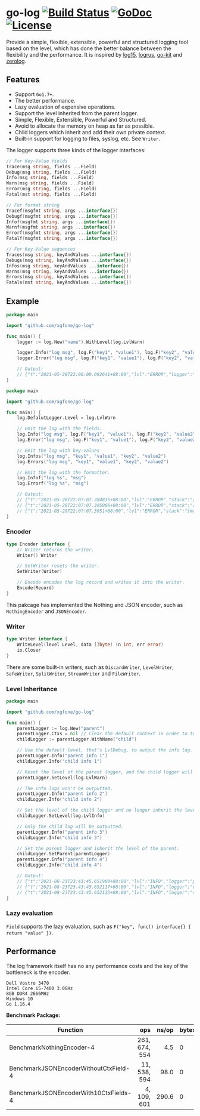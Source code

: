 # go-log [![Build Status](https://api.travis-ci.com/xgfone/go-log.svg?branch=master)](https://travis-ci.com/github/xgfone/go-log) [![GoDoc](https://pkg.go.dev/badge/github.com/xgfone/go-log)](https://pkg.go.dev/github.com/xgfone/go-log) [![License](https://img.shields.io/badge/License-Apache%202.0-blue.svg?style=flat-square)](https://raw.githubusercontent.com/xgfone/go-log/master/LICENSE)

Provide a simple, flexible, extensible, powerful and structured logging tool based on the level, which has done the better balance between the flexibility and the performance. It is inspired by [log15](https://github.com/inconshreveable/log15), [logrus](https://github.com/sirupsen/logrus), [go-kit](https://github.com/go-kit/kit) and [zerolog](github.com/rs/zerolog).


## Features

- Support `Go1.7+`.
- The better performance.
- Lazy evaluation of expensive operations.
- Support the level inherited from the parent logger.
- Simple, Flexible, Extensible, Powerful and Structured.
- Avoid to allocate the memory on heap as far as possible.
- Child loggers which inherit and add their own private context.
- Built-in support for logging to files, syslog, etc. See `Writer`.

The logger supports three kinds of the logger interfaces:
```go
// For Key-Value fields
Trace(msg string, fields ...Field)
Debug(msg string, fields ...Field)
Info(msg string, fields ...Field)
Warn(msg string, fields ...Field)
Error(msg string, fields ...Field)
Fatal(mst string, fields ...Field)

// For format string
Tracef(msgfmt string, args ...interface{})
Debugf(msgfmt string, args ...interface{})
Infof(msgfmt string, args ...interface{})
Warnf(msgfmt string, args ...interface{})
Errorf(msgfmt string, args ...interface{})
Fatalf(msgfmt string, args ...interface{})

// For Key-Value sequences
Traces(msg string, keyAndValues ...interface{})
Debugs(msg string, keyAndValues ...interface{})
Infos(msg string, keyAndValues ...interface{})
Warns(msg string, keyAndValues ...interface{})
Errors(msg string, keyAndValues ...interface{})
Fatals(mst string, keyAndValues ...interface{})
```


## Example

```go
package main

import "github.com/xgfone/go-log"

func main() {
	logger := log.New("name").WithLevel(log.LvlWarn)

	logger.Info("log msg", log.F("key1", "value1"), log.F("key2", "value2"))
	logger.Error("log msg", log.F("key1", "value1"), log.F("key2", "value2"))

	// Output:
	// {"t":"2021-05-28T22:00:00.092641+08:00","lvl":"ERROR","logger":"name","stack":"[main.go:9]","key1":"value1","key2":"value2","msg":"log msg"}
}
```

```go
package main

import "github.com/xgfone/go-log"

func main() {
	log.DefalutLogger.Level = log.LvlWarn

	// Emit the log with the fields.
	log.Info("log msg", log.F("key1", "value1"), log.F("key2", "value2"))
	log.Error("log msg", log.F("key1", "value1"), log.F("key2", "value2"))

	// Emit the log with key-values
	log.Infos("log msg", "key1", "value1", "key2", "value2")
	log.Errors("log msg", "key1", "value1", "key2", "value2")

	// Emit the log with the formatter.
	log.Infof("log %s", "msg")
	log.Errorf("log %s", "msg")

	// Output:
	// {"t":"2021-05-28T22:07:07.394835+08:00","lvl":"ERROR","stack":"[main.go:10]","key1":"value1","key2":"value2","msg":"log msg"}
	// {"t":"2021-05-28T22:07:07.395066+08:00","lvl":"ERROR","stack":"[main.go:14]","key1":"value1","key2":"value2","msg":"log msg"}
	// {"t":"2021-05-28T22:07:07.3951+08:00","lvl":"ERROR","stack":"[main.go:18]","msg":"log msg"}
}
```


### Encoder

```go
type Encoder interface {
	// Writer returns the writer.
	Writer() Writer

	// SetWriter resets the writer.
	SetWriter(Writer)

	// Encode encodes the log record and writes it into the writer.
	Encode(Record)
}
```

This pakcage has implemented the Nothing and JSON encoder, such as `NothingEncoder` and `JSONEncoder`.


### Writer

```go
type Writer interface {
	WriteLevel(level Level, data []byte) (n int, err error)
	io.Closer
}
```

There are some built-in writers, such as `DiscardWriter`, `LevelWriter`, `SafeWriter`, `SplitWriter`, `StreamWriter` and `FileWriter`.


### Level Inheritance
```go
package main

import "github.com/xgfone/go-log"

func main() {
	parentLogger := log.New("parent")
	parentLogger.Ctxs = nil // Clear the default context in order to test.
	childLogger := parentLogger.WithName("child")

	// Use the default level, that's LvlDebug, to output the info log.
	parentLogger.Info("parent info 1")
	childLogger.Info("child info 1")

	// Reset the level of the parent logger, and the child logger will inherit it.
	parentLogger.SetLevel(log.LvlWarn)

	// The info logs won't be outputted.
	parentLogger.Info("parent info 2")
	childLogger.Info("child info 2")

	// Set the level of the child logger and no longer inherit the level of the parent.
	childLogger.SetLevel(log.LvlInfo)

	// Only the child log will be outputted.
	parentLogger.Info("parent info 3")
	childLogger.Info("child info 3")

	// Set the parent logger and inherit the level of the parent.
	childLogger.SetParent(parentLogger)
	parentLogger.Info("parent info 4")
	childLogger.Info("child info 4")

	// Output:
	// {"t":"2021-08-23T23:43:45.651989+08:00","lvl":"INFO","logger":"parent","msg":"parent info 1"}
	// {"t":"2021-08-23T23:43:45.652117+08:00","lvl":"INFO","logger":"child","msg":"child info 1"}
	// {"t":"2021-08-23T23:43:45.652123+08:00","lvl":"INFO","logger":"child","msg":"child info 3"}
}
```


### Lazy evaluation
`Field` supports the lazy evaluation, such as `F("key", func() interface{} { return "value" })`.


## Performance

The log framework itself has no any performance costs and the key of the bottleneck is the encoder.

```
Dell Vostro 3470
Intel Core i5-7400 3.0GHz
8GB DDR4 2666MHz
Windows 10
Go 1.16.4
```

**Benchmark Package:**

|               Function               |      ops      | ns/op | bytes/opt | allocs/op
|--------------------------------------|--------------:|------:|-----------|----------
|BenchmarkNothingEncoder-4             | 261, 674, 554 |   4.5 |     0     |    0
|BenchmarkJSONEncoderWithoutCtxField-4 |  11, 538, 594 |  98.0 |     0     |    0
|BenchmarkJSONEncoderWith10CtxFields-4 |   4, 109, 601 | 290.6 |     0     |    0
